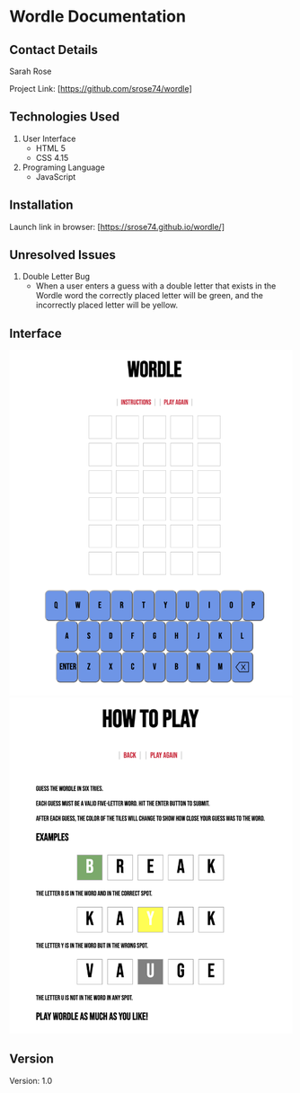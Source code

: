 # Wordle Documentation

## Contact Details

Sarah Rose

Project Link: [https://github.com/srose74/wordle]

## Technologies Used

1. User Interface
    - HTML 5
    - CSS 4.15
2. Programing Language
    - JavaScript

## Installation

Launch link in browser: [https://srose74.github.io/wordle/]

## Unresolved Issues 

1. Double Letter Bug
    - When a user enters a guess with a double letter that exists in the Wordle word the correctly placed letter will be green, and the incorrectly placed letter will be yellow.

## Interface

![Wordle Interface](/images/Wordle-interface.jpg)
![Wordle Instructions](/images/Wordle-instructions.jpg)

## Version

Version: 1.0

